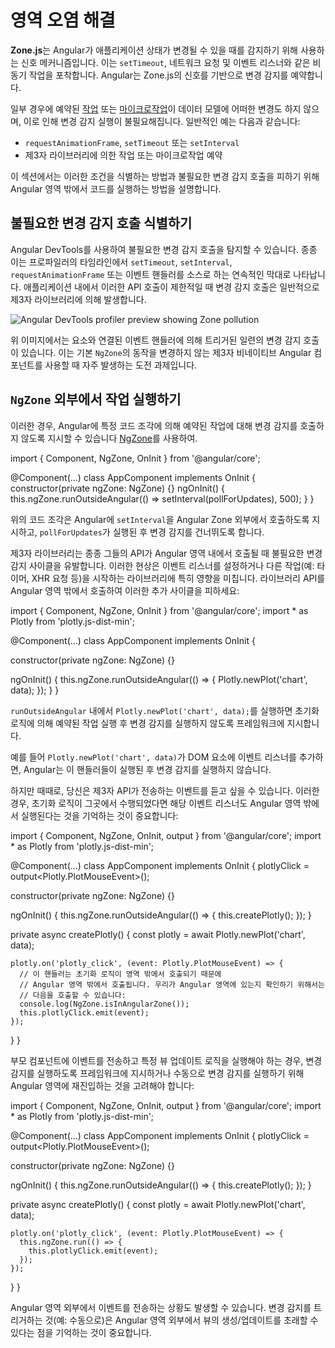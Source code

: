 # 영역 오염 해결

**Zone.js**는 Angular가 애플리케이션 상태가 변경될 수 있을 때를 감지하기 위해 사용하는 신호 메커니즘입니다. 이는 `setTimeout`, 네트워크 요청 및 이벤트 리스너와 같은 비동기 작업을 포착합니다. Angular는 Zone.js의 신호를 기반으로 변경 감지를 예약합니다.

일부 경우에 예약된 [작업](https://developer.mozilla.org/docs/Web/API/HTML_DOM_API/Microtask_guide#tasks) 또는 [마이크로작업](https://developer.mozilla.org/docs/Web/API/HTML_DOM_API/Microtask_guide#microtasks)이 데이터 모델에 어떠한 변경도 하지 않으며, 이로 인해 변경 감지 실행이 불필요해집니다. 일반적인 예는 다음과 같습니다:

* `requestAnimationFrame`, `setTimeout` 또는 `setInterval`
* 제3자 라이브러리에 의한 작업 또는 마이크로작업 예약

이 섹션에서는 이러한 조건을 식별하는 방법과 불필요한 변경 감지 호출을 피하기 위해 Angular 영역 밖에서 코드를 실행하는 방법을 설명합니다.

## 불필요한 변경 감지 호출 식별하기

Angular DevTools를 사용하여 불필요한 변경 감지 호출을 탐지할 수 있습니다. 종종 이는 프로파일러의 타임라인에서 `setTimeout`, `setInterval`, `requestAnimationFrame` 또는 이벤트 핸들러를 소스로 하는 연속적인 막대로 나타납니다. 애플리케이션 내에서 이러한 API 호출이 제한적일 때 변경 감지 호출은 일반적으로 제3자 라이브러리에 의해 발생합니다.

<img alt="Angular DevTools profiler preview showing Zone pollution" src="assets/images/best-practices/runtime-performance/zone-pollution.png">

위 이미지에서는 요소와 연결된 이벤트 핸들러에 의해 트리거된 일련의 변경 감지 호출이 있습니다. 이는 기본 `NgZone`의 동작을 변경하지 않는 제3자 비네이티브 Angular 컴포넌트를 사용할 때 자주 발생하는 도전 과제입니다.

## `NgZone` 외부에서 작업 실행하기

이러한 경우, Angular에 특정 코드 조각에 의해 예약된 작업에 대해 변경 감지를 호출하지 않도록 지시할 수 있습니다 [NgZone](/api/core/NgZone)를 사용하여.

<docs-code header="영역 밖에서 실행하기" language='ts' linenums>
import { Component, NgZone, OnInit } from '@angular/core';

@Component(...)
class AppComponent implements OnInit {
  constructor(private ngZone: NgZone) {}
  ngOnInit() {
    this.ngZone.runOutsideAngular(() => setInterval(pollForUpdates), 500);
  }
}
</docs-code>

위의 코드 조각은 Angular에 `setInterval`을 Angular Zone 외부에서 호출하도록 지시하고, `pollForUpdates`가 실행된 후 변경 감지를 건너뛰도록 합니다.

제3자 라이브러리는 종종 그들의 API가 Angular 영역 내에서 호출될 때 불필요한 변경 감지 사이클을 유발합니다. 이러한 현상은 이벤트 리스너를 설정하거나 다른 작업(예: 타이머, XHR 요청 등)을 시작하는 라이브러리에 특히 영향을 미칩니다. 라이브러리 API를 Angular 영역 밖에서 호출하여 이러한 추가 사이클을 피하세요:

<docs-code header="플롯 초기화를 영역 밖으로 이동하기" language='ts' linenums>
import { Component, NgZone, OnInit } from '@angular/core';
import * as Plotly from 'plotly.js-dist-min';

@Component(...)
class AppComponent implements OnInit {

  constructor(private ngZone: NgZone) {}

  ngOnInit() {
    this.ngZone.runOutsideAngular(() => {
      Plotly.newPlot('chart', data);
    });
  }
}
</docs-code>

`runOutsideAngular` 내에서 `Plotly.newPlot('chart', data);`를 실행하면 초기화 로직에 의해 예약된 작업 실행 후 변경 감지를 실행하지 않도록 프레임워크에 지시합니다.

예를 들어 `Plotly.newPlot('chart', data)`가 DOM 요소에 이벤트 리스너를 추가하면, Angular는 이 핸들러들이 실행된 후 변경 감지를 실행하지 않습니다.

하지만 때때로, 당신은 제3자 API가 전송하는 이벤트를 듣고 싶을 수 있습니다. 이러한 경우, 초기화 로직이 그곳에서 수행되었다면 해당 이벤트 리스너도 Angular 영역 밖에서 실행된다는 것을 기억하는 것이 중요합니다:

<docs-code header="핸들러가 영역 밖에서 호출되는지 확인하기" language='ts' linenums>
import { Component, NgZone, OnInit, output } from '@angular/core';
import * as Plotly from 'plotly.js-dist-min';

@Component(...)
class AppComponent implements OnInit {
  plotlyClick = output<Plotly.PlotMouseEvent>();

  constructor(private ngZone: NgZone) {}

  ngOnInit() {
    this.ngZone.runOutsideAngular(() => {
      this.createPlotly();
    });
  }

  private async createPlotly() {
    const plotly = await Plotly.newPlot('chart', data);

    plotly.on('plotly_click', (event: Plotly.PlotMouseEvent) => {
      // 이 핸들러는 초기화 로직이 영역 밖에서 호출되기 때문에 
      // Angular 영역 밖에서 호출됩니다. 우리가 Angular 영역에 있는지 확인하기 위해서는 
      // 다음을 호출할 수 있습니다:
      console.log(NgZone.isInAngularZone());
      this.plotlyClick.emit(event);
    });
  }
}
</docs-code>

부모 컴포넌트에 이벤트를 전송하고 특정 뷰 업데이트 로직을 실행해야 하는 경우, 변경 감지를 실행하도록 프레임워크에 지시하거나 수동으로 변경 감지를 실행하기 위해 Angular 영역에 재진입하는 것을 고려해야 합니다:

<docs-code header="이벤트 전송 시 Angular 영역에 재진입하기" language='ts' linenums>
import { Component, NgZone, OnInit, output } from '@angular/core';
import * as Plotly from 'plotly.js-dist-min';

@Component(...)
class AppComponent implements OnInit {
  plotlyClick = output<Plotly.PlotMouseEvent>();

  constructor(private ngZone: NgZone) {}

  ngOnInit() {
    this.ngZone.runOutsideAngular(() => {
      this.createPlotly();
    });
  }

  private async createPlotly() {
    const plotly = await Plotly.newPlot('chart', data);

    plotly.on('plotly_click', (event: Plotly.PlotMouseEvent) => {
      this.ngZone.run(() => {
        this.plotlyClick.emit(event);
      });
    });
  }
}
</docs-code>

Angular 영역 외부에서 이벤트를 전송하는 상황도 발생할 수 있습니다. 변경 감지를 트리거하는 것(예: 수동으로)은 Angular 영역 외부에서 뷰의 생성/업데이트를 초래할 수 있다는 점을 기억하는 것이 중요합니다.